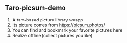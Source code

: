 ## Taro-picsum-demo 

1. A taro-based picture library weapp
2. Its picture comes from https://picsum.photos/
3. You can find and bookmark your favorite pictures here
4. Realize offline (collect pictures you like)




